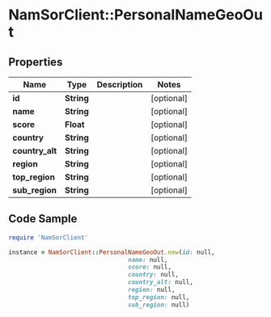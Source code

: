 # NamSorClient::PersonalNameGeoOut

## Properties
Name | Type | Description | Notes
------------ | ------------- | ------------- | -------------
**id** | **String** |  | [optional] 
**name** | **String** |  | [optional] 
**score** | **Float** |  | [optional] 
**country** | **String** |  | [optional] 
**country_alt** | **String** |  | [optional] 
**region** | **String** |  | [optional] 
**top_region** | **String** |  | [optional] 
**sub_region** | **String** |  | [optional] 

## Code Sample

```ruby
require 'NamSorClient'

instance = NamSorClient::PersonalNameGeoOut.new(id: null,
                                 name: null,
                                 score: null,
                                 country: null,
                                 country_alt: null,
                                 region: null,
                                 top_region: null,
                                 sub_region: null)
```


